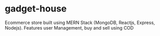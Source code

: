 # gadget-house

Ecommerce store built using MERN Stack (MongoDB, Reactjs, Express, Nodejs). Features user Management, buy and sell using COD
